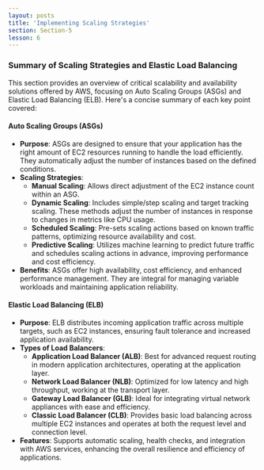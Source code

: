 ```yaml
---
layout: posts
title: 'Implementing Scaling Strategies'
section: Section-5
lesson: 6
---
```


### Summary of Scaling Strategies and Elastic Load Balancing

This section provides an overview of critical scalability and availability solutions offered by AWS, focusing on Auto Scaling Groups (ASGs) and Elastic Load Balancing (ELB). Here's a concise summary of each key point covered:

<!-- pagebreak -->

#### Auto Scaling Groups (ASGs)

- **Purpose**: ASGs are designed to ensure that your application has the right amount of EC2 resources running to handle the load efficiently. They automatically adjust the number of instances based on the defined conditions.
- **Scaling Strategies**:
  - **Manual Scaling**: Allows direct adjustment of the EC2 instance count within an ASG.
  - **Dynamic Scaling**: Includes simple/step scaling and target tracking scaling. These methods adjust the number of instances in response to changes in metrics like CPU usage.
  - **Scheduled Scaling**: Pre-sets scaling actions based on known traffic patterns, optimizing resource availability and cost.
  - **Predictive Scaling**: Utilizes machine learning to predict future traffic and schedules scaling actions in advance, improving performance and cost efficiency.
- **Benefits**: ASGs offer high availability, cost efficiency, and enhanced performance management. They are integral for managing variable workloads and maintaining application reliability.
<!-- pagebreak -->

#### Elastic Load Balancing (ELB)

- **Purpose**: ELB distributes incoming application traffic across multiple targets, such as EC2 instances, ensuring fault tolerance and increased application availability.
- **Types of Load Balancers**:
  - **Application Load Balancer (ALB)**: Best for advanced request routing in modern application architectures, operating at the application layer.
  - **Network Load Balancer (NLB)**: Optimized for low latency and high throughput, working at the transport layer.
  - **Gateway Load Balancer (GLB)**: Ideal for integrating virtual network appliances with ease and efficiency.
  - **Classic Load Balancer (CLB)**: Provides basic load balancing across multiple EC2 instances and operates at both the request level and connection level.
- **Features**: Supports automatic scaling, health checks, and integration with AWS services, enhancing the overall resilience and efficiency of applications.
